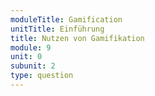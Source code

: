 ```yaml
---
moduleTitle: Gamification
unitTitle: Einführung
title: Nutzen von Gamifikation
module: 9
unit: 0
subunit: 2
type: question
---
```


<singlequestion id="19"></singlechoice>

